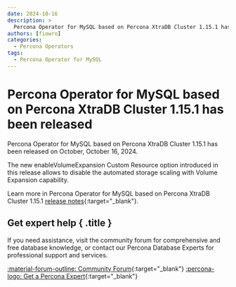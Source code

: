 ```yaml
---
date: 2024-10-16
description: >
  Percona Operator for MySQL based on Percona XtraDB Cluster 1.15.1 has been released on Wednesday, October 16, 2024.
authors: [fiowro]
categories:
  - Percona Operators
tags:
  - Percona Operator for MySQL
---
```


# Percona Operator for MySQL based on Percona XtraDB Cluster 1.15.1 has been released

<!-- more -->

Percona Operator for MySQL based on Percona XtraDB Cluster 1.15.1 has been released on October, October 16, 2024.

The new enableVolumeExpansion Custom Resource option introduced in this release allows to disable the automated storage scaling with Volume Expansion capability.

Learn more in Percona Operator for MySQL based on Percona XtraDB Cluster 1.15.1 [release notes](https://docs.percona.com/percona-operator-for-mysql/pxc/ReleaseNotes/Kubernetes-Operator-for-PXC-RN1.15.1.html){:target="_blank"}.

<div data-banner markdown>

## Get expert help { .title }

If you need assistance, visit the community forum for comprehensive and free database knowledge, or contact our Percona Database Experts for professional support and services.

<div class="actions" markdown>

[:material-forum-outline: Community Forum](https://forums.percona.com/){:target="_blank"} [:percona-logo: Get a Percona Expert](https://www.percona.com/about/contact){:target="_blank"}
</div></div>
